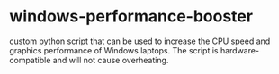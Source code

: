 # windows-performance-booster
custom python script that can be used to increase the CPU speed and graphics performance of Windows laptops. The script is hardware-compatible and will not cause overheating. 
